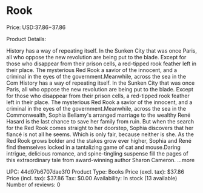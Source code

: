 # Rook

Price: USD:$37.86-$37.86

Product Details:

History has a way of repeating itself. In the Sunken City that was once Paris, all who oppose the new revolution are being put to the blade. Except for those who disappear from their prison cells, a red-tipped rook feather left in their place. The mysterious Red Rook a savior of the innocent, and a criminal in the eyes of the government.Meanwhile, across the sea in the Com History has a way of repeating itself. In the Sunken City that was once Paris, all who oppose the new revolution are being put to the blade. Except for those who disappear from their prison cells, a red-tipped rook feather left in their place. The mysterious Red Rook a savior of the innocent, and a criminal in the eyes of the government.Meanwhile, across the sea in the Commonwealth, Sophia Bellamy's arranged marriage to the wealthy René Hasard is the last chance to save her family from ruin. But when the search for the Red Rook comes straight to her doorstep, Sophia discovers that her fiancé is not all he seems. Which is only fair, because neither is she. As the Red Rook grows bolder and the stakes grow ever higher, Sophia and René find themselves locked in a tantalizing game of cat and mouse.Daring intrigue, delicious romance, and spine-tingling suspense fill the pages of this extraordinary tale from award-winning author Sharon Cameron. ...more

UPC: 44d97b6707dae3f0
Product Type: Books
Price (excl. tax): $37.86
Price (incl. tax): $37.86
Tax: $0.00
Availability: In stock (13 available)
Number of reviews: 0